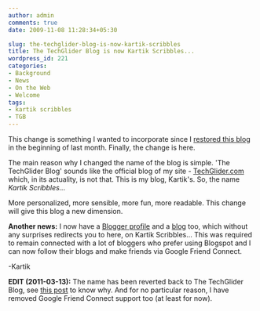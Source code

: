 ```yaml
---
author: admin
comments: true
date: 2009-11-08 11:28:34+05:30

slug: the-techglider-blog-is-now-kartik-scribbles
title: The TechGlider Blog is now Kartik Scribbles...
wordpress_id: 221
categories:
- Background
- News
- On the Web
- Welcome
tags:
- kartik scribbles
- TGB
---
```


This change is something I wanted to incorporate since I [restored this blog](/post/2009/10/03/the-techglider-blog-is-back/) in the beginning of last month. Finally, the change is here.

The main reason why I changed the name of the blog is simple. 'The TechGlider Blog' sounds like the official blog of my site - [TechGlider.com](https://techglider.in) which, in its actuality, is not that. This is my blog, Kartik's. So, the name _Kartik Scribbles..._

More personalized, more sensible, more fun, more readable. This change will give this blog a new dimension.

**Another news:** I now have a [Blogger profile](http://www.blogger.com/profile/08714351862062860001) and a [blog](http://kartiksinghal.blogspot.com/) too, which without any surprises redirects you to here, on Kartik Scribbles... This was required to remain connected with a lot of bloggers who prefer using Blogspot and I can now follow their blogs and make friends via Google Friend Connect.

-Kartik

**EDIT (2011-03-13):** The name has been reverted back to The TechGlider Blog, see [this post](/post/2011/03/13/and-we-are-back/) to know why. And for no particular reason, I have removed Google Friend Connect support too (at least for now).
